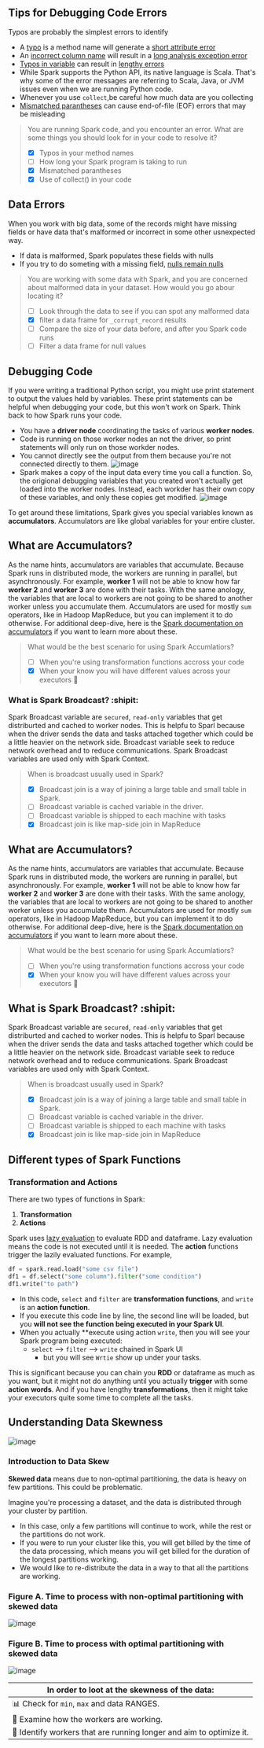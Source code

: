 

## Tips for Debugging Code Errors
Typos are probably the simplest errors to identify
* A <ins>typo</ins> is a method name will generate a <ins>short attribute error</ins>
* An <ins>incorrect column name</ins> will result in a <ins>long analysis exception error</ins>
* <ins>Typos in variable</ins> can result in <ins>lengthy errors</ins>
* While Spark supports the Python API, its native language is Scala. That's why some of the error messages are referring to Scala, Java, or JVM issues even when we are running Python code.
* Whenever you use `collect`,be careful how much data are you collecting
* <ins>Mismatched parantheses</ins> can cause end-of-file (EOF) errors that may be misleading

>You are running Spark code, and you encounter an error. What are some things you should look for in your code to resolve it?
> - [x] Typos in your method names
> - [ ] How long your Spark program is taking to run
> - [x] Mismatched parantheses
> - [x] Use of collect() in your code

## Data Errors
When you work with big data, some of the records might have missing fields or have data that's malformed or incorrect in some other usnexpected way.
* If data is malformed, Spark populates these fields with nulls
* If you try to do someting with a missing field, <ins>nulls remain nulls</ins>

>You are working with some data with Spark, and you are concerned about malformed data in your dataset. How would you go abour locating it?
> - [ ] Look through the data to see if you can spot any malformed data
> - [x] filter a data frame for `_corrupt_record` results
> - [ ] Compare the size of your data before, and after you Spark code runs
> - [ ] Filter a data frame for null values

## Debugging Code
If you were writing a traditional Python script, you might use print statement to output the values held by variables. These print statements can be helpful when debugging your code, but this won't work on Spark. Think back to how Spark runs your code.
* You have a **driver node** coordinating the tasks of various **worker nodes**.
* Code is running on those worker nodes an not the driver, so print statements will only run on those workder nodes.
* You cannot directly see the output from them because you're not connected directly to them.
![image](https://user-images.githubusercontent.com/58150666/234269701-ff645a30-862b-4d72-8c35-46185083c5fd.png)
* Spark makes a copy of the input data every time you call a function. So, the origional debugging variables that you created won't actually get loaded into the worker nodes. Instead, each workder has their own copy of these variables, and only these copies get modified.
![image](https://user-images.githubusercontent.com/58150666/234270058-d03d121a-69e6-499a-b2d4-00fbc2112f31.png)

To get around these limitations, Spark gives you special variables known as **accumulators**. Accumulators are like global variables for your entire cluster.


## What are Accumulators?
As the name hints, accumulators are variables that accumulate. Because Spark runs in distributed mode, the workers are running in parallel, but asynchronously. For example, **worker 1** will not be able to know how far **worker 2** and **worker 3** are done with their tasks. With the same anology, the variables that are local to workers are not going to be shared to another worker unless you accumulate them. Accumulators are used for mostly `sum` operators, like in Hadoop MapReduce, but you can implement it to do otherwise.
For additional deep-dive, here is the [Spark documentation on accumulators](https://spark.apache.org/docs/2.2.0/rdd-programming-guide.html#accumulators) if you want to learn more about these.

> What would be the best scenario for using Spark Accumlatiors? 
>- [ ] When you're using transformation functions accross your code
>- [x] When your know you will have different values across your executors :tada:

### What is Spark Broadcast? :shipit:
Spark Broadcast variable are `secured`, `read-only` variables that get distriburted and cached to worker nodes. This is helpfu to Sparl because when the driver sends the data and tasks attached together which could be a little heavier on the network side.
Broadcast variable seek to reduce network overhead and to reduce communications. Spark Broadcast variables are used only with Spark Context.

> When is broadcast usually used in Spark?
> - [x] Broadcast join is a way of joining a large table and small table in Spark.
> - [ ] Broadcast variable is cached variable in the driver.
> - [ ] Broadcast variable is shipped to each machine with tasks
> - [x] Broadcast join is like map-side join in MapReduce 

## What are Accumulators?
As the name hints, accumulators are variables that accumulate. Because Spark runs in distributed mode, the workers are running in parallel, but asynchronously. For example, **worker 1** will not be able to know how far **worker 2** and **worker 3** are done with their tasks. With the same anology, the variables that are local to workers are not going to be shared to another worker unless you accumulate them. Accumulators are used for mostly `sum` operators, like in Hadoop MapReduce, but you can implement it to do otherwise.
For additional deep-dive, here is the [Spark documentation on accumulators](https://spark.apache.org/docs/2.2.0/rdd-programming-guide.html#accumulators) if you want to learn more about these.

> What would be the best scenario for using Spark Accumlatiors? 
>- [ ] When you're using transformation functions accross your code
>- [x] When your know you will have different values across your executors :tada:

## What is Spark Broadcast? :shipit:
Spark Broadcast variable are `secured`, `read-only` variables that get distriburted and cached to worker nodes. This is helpfu to Sparl because when the driver sends the data and tasks attached together which could be a little heavier on the network side.
Broadcast variable seek to reduce network overhead and to reduce communications. Spark Broadcast variables are used only with Spark Context.

> When is broadcast usually used in Spark?
> - [x] Broadcast join is a way of joining a large table and small table in Spark.
> - [ ] Broadcast variable is cached variable in the driver.
> - [ ] Broadcast variable is shipped to each machine with tasks
> - [x] Broadcast join is like map-side join in MapReduce 

## Different types of Spark Functions

### Transformation and Actions
There are two types of functions in Spark:
1. **Transformation**
2. **Actions**

Spark uses <ins>lazy evaluation</ins> to evaluate RDD and dataframe. Lazy evaluation means the code is not executed until it is needed. The __action__ functions trigger the lazily evaluated functions.
For example,
```python
df = spark.read.load("some csv file")
df1 = df.select("some column").filter("some condition")
df1.write("to path")
```

* In this code, `select` and `filter` are **transformation functions**, and `write` is an **action function**.
* If you execute this code line by line, the second line will be loaded, but you **will not see the function being executed in your Spark UI**.
* When you actually **execute using action `write`, then you will see your Spark program being executed:
    * `select` --> `filter` --> `write` chained in Spark UI
        * but you will see `Wrtie` show up under your tasks.

This is significant because you can chain you **RDD** or dataframe as much as you want, but it might not do anything until you actually **trigger** with some **action words**. And if you have lengthy **transformations**, then it might take your executors quite some time to complete all the tasks.


## Understanding Data Skewness
![image](https://user-images.githubusercontent.com/58150666/234598610-b11dbbcc-d174-4971-9fa5-a468cb8cdd59.png)

### Introduction to Data Skew
**Skewed data** means due to non-optimal partitioning, the data is heavy on few partitions. This could be problematic.

Imagine you're processing a dataset, and the data is distributed through your cluster by partition.

* In this case, only a few partitions will continue to work, while the rest or the partitions do not work.
* If you were to run your cluster like this, you will get billed by the time of the data processing, which means you will get billed for the duration of the longest partitions working.
* We would like to re-distribute the data in a way to that all the partitions are working.

### **Figure A.** Time to process with non-optimal partitioning with skewed data
![image](https://user-images.githubusercontent.com/58150666/234599974-a4b59d02-31db-4254-8f18-3c9c48efabbc.png)

### **Figure B.** Time to process with optimal partitioning with skewed data
![image](https://user-images.githubusercontent.com/58150666/234600476-41748171-35ab-441d-a0f0-4fbf04e52edc.png)

| In order to loot at the skewness of the data: |
|-----------------------------------------------|
| :bar_chart: Check for `min`, `max` and data RANGES.       | 
| :briefcase: Examine how the workers are working.           |
| :triangular_flag_on_post: Identify workers that are running longer and aim to optimize it. |




